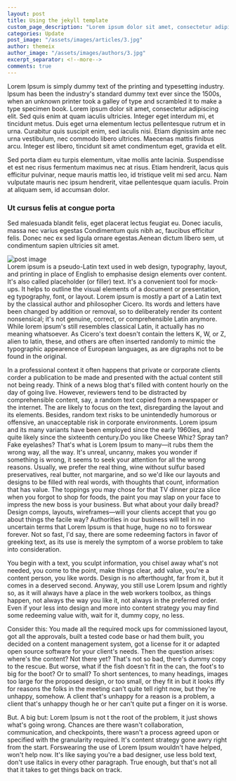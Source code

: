 ```yaml
---
layout: post
title: Using the jekyll template
custom_page_description: "Lorem ipsum dolor sit amet, consectetur adipiscing elit. Sed quis enim at quam iaculis ultricies. Integer eget interdum mine"
categories: Update
post_image: "/assets/images/articles/3.jpg"
author: themeix
author_image: "/assets/images/authors/3.jpg"
excerpt_separator: <!--more-->
comments: true
---
```


Lorem Ipsum is simply dummy text of the printing and typesetting industry.  Ipsum has been the industry's standard dummy text ever since the 1500s, when an unknown printer took a galley of type and scrambled it to make a type specimen book.  <!--more--> Lorem ipsum dolor sit amet, consectetur adipiscing elit. Sed quis enim at quam iaculis ultricies. Integer eget interdum mi, et tincidunt metus. Duis eget urna elementum lectus pellentesque rutrum et in urna. Curabitur quis suscipit enim, sed iaculis nisi. Etiam dignissim ante nec urna vestibulum, nec commodo libero ultrices. Maecenas mattis finibus arcu. Integer est libero, tincidunt sit amet condimentum eget, gravida et elit. 

Sed porta diam eu turpis elementum, vitae mollis ante lacinia. Suspendisse et est nec risus fermentum maximus nec at risus. Etiam hendrerit, lacus quis efficitur pulvinar, neque mauris mattis leo, id tristique velit mi sed arcu. Nam vulputate mauris nec ipsum hendrerit, vitae pellentesque quam iaculis. Proin at aliquam sem, id accumsan dolor.

<h3>Ut cursus felis at congue porta</h3>
<p>Sed malesuada blandit felis, eget placerat lectus feugiat eu. Donec iaculis, massa nec varius egestas Condimentum quis nibh ac, faucibus efficitur felis. Donec nec ex sed ligula ornare egestas.Aenean dictum libero sem, ut condimentum sapien ultricies sit amet.</p>

<div class="blog-detaild-img">
    <img src="/assets/images/articles/3.jpg" alt="post image">
</div>
Lorem ipsum is a pseudo-Latin text used in web design, typography, layout, and printing in place of English to emphasise design elements over content. It's also called placeholder (or filler) text. It's a convenient tool for mock-ups. It helps to outline the visual elements of a document or presentation, eg typography, font, or layout. Lorem ipsum is mostly a part of a Latin text by the classical author and philosopher Cicero. Its words and letters have been changed by addition or removal, so to deliberately render its content nonsensical; it's not genuine, correct, or comprehensible Latin anymore. While lorem ipsum's still resembles classical Latin, it actually has no meaning whatsoever. As Cicero's text doesn't contain the letters K, W, or Z, alien to latin, these, and others are often inserted randomly to mimic the typographic appearence of European languages, as are digraphs not to be found in the original.

In a professional context it often happens that private or corporate clients corder a publication to be made and presented with the actual content still not being ready. Think of a news blog that's filled with content hourly on the day of going live. However, reviewers tend to be distracted by comprehensible content, say, a random text copied from a newspaper or the internet. The are likely to focus on the text, disregarding the layout and its elements. Besides, random text risks to be unintendedly humorous or offensive, an unacceptable risk in corporate environments. Lorem ipsum and its many variants have been employed since the early 1960ies, and quite likely since the sixteenth century.Do you like Cheese Whiz? Spray tan? Fake eyelashes? That's what is Lorem Ipsum to many—it rubs them the wrong way, all the way. It's unreal, uncanny, makes you wonder if something is wrong, it seems to seek your attention for all the wrong reasons. Usually, we prefer the real thing, wine without sulfur based preservatives, real butter, not margarine, and so we'd like our layouts and designs to be filled with real words, with thoughts that count, information that has value.
The toppings you may chose for that TV dinner pizza slice when you forgot to shop for foods, the paint you may slap on your face to impress the new boss is your business. But what about your daily bread? Design comps, layouts, wireframes—will your clients accept that you go about things the facile way? Authorities in our business will tell in no uncertain terms that Lorem Ipsum is that huge, huge no no to forswear forever. Not so fast, I'd say, there are some redeeming factors in favor of greeking text, as its use is merely the symptom of a worse problem to take into consideration.

You begin with a text, you sculpt information, you chisel away what's not needed, you come to the point, make things clear, add value, you're a content person, you like words. Design is no afterthought, far from it, but it comes in a deserved second. Anyway, you still use Lorem Ipsum and rightly so, as it will always have a place in the web workers toolbox, as things happen, not always the way you like it, not always in the preferred order. Even if your less into design and more into content strategy you may find some redeeming value with, wait for it, dummy copy, no less.

Consider this: You made all the required mock ups for commissioned layout, got all the approvals, built a tested code base or had them built, you decided on a content management system, got a license for it or adapted open source software for your client's needs. Then the question arises: where's the content? Not there yet? That's not so bad, there's dummy copy to the rescue. But worse, what if the fish doesn't fit in the can, the foot's to big for the boot? Or to small? To short sentences, to many headings, images too large for the proposed design, or too small, or they fit in but it looks iffy for reasons the folks in the meeting can't quite tell right now, but they're unhappy, somehow. A client that's unhappy for a reason is a problem, a client that's unhappy though he or her can't quite put a finger on it is worse.

But. A big but: Lorem Ipsum is not t the root of the problem, it just shows what's going wrong. Chances are there wasn't collaboration, communication, and checkpoints, there wasn't a process agreed upon or specified with the granularity required. It's content strategy gone awry right from the start. Forswearing the use of Lorem Ipsum wouldn't have helped, won't help now. It's like saying you're a bad designer, use less bold text, don't use italics in every other paragraph. True enough, but that's not all that it takes to get things back on track.